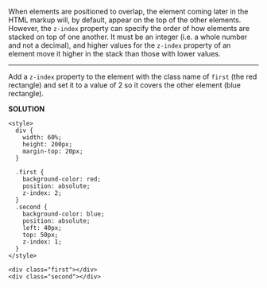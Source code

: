 When elements are positioned to overlap, the element coming later in the HTML markup will, by default, 
appear on the top of the other elements. 
However, the `z-index` property can specify the order of how elements are stacked on top of one another. 
It must be an integer (i.e. a whole number and not a decimal), and higher values for the `z-index` property of an element move it higher in the stack than those with lower values.

---

Add a `z-index` property to the element with the class name of `first` (the red rectangle) and set it to a value of 2 so it covers the other element (blue rectangle).

**SOLUTION**

```
<style>
  div {
    width: 60%;
    height: 200px;
    margin-top: 20px;
  }
  
  .first {
    background-color: red;
    position: absolute;
    z-index: 2;
  }
  .second {
    background-color: blue;
    position: absolute;
    left: 40px;
    top: 50px;
    z-index: 1;
  }
</style>

<div class="first"></div>
<div class="second"></div>
```
